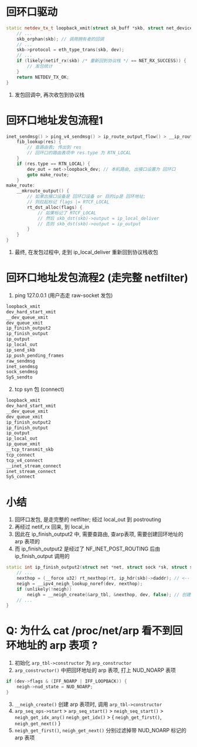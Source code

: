 # 回环口驱动
```c++
static netdev_tx_t loopback_xmit(struct sk_buff *skb, struct net_device *dev) {
    // ...
    skb_orphan(skb); // 调用拥有者的回调
    // ...
    skb->protocol = eth_type_trans(skb, dev);
    // ...
    if (likely(netif_rx(skb) /* 重新回到协议栈 */ == NET_RX_SUCCESS)) {
        // 发包统计
    }
	return NETDEV_TX_OK;
}
```
1. 发包回调中, 再次收包到协议栈

# 回环口地址发包流程1
```c++
inet_sendmsg() > ping_v4_sendmsg() > ip_route_output_flow() > __ip_route_output_key() {
    fib_lookup(res) {
        // 查路由表; 传出到 res
        // 回环口的路由表项中 res.type 为 RTN_LOCAL
    }
    if (res.type == RTN_LOCAL) {
        dev_out = net->loopback_dev; // 本机路由, 出接口设置为 回环口
        goto make_route;
    }
make_route:
    __mkroute_output() {
        // 如果出接口设备是 回环口设备 or 目的ip是 回环地址;
        // 则拉起标记 flags |= RTCF_LOCAL
        rt_dst_alloc(flags) {
            // 如果标记了 RTCF_LOCAL
            // 然后 skb_dst(skb)->output = ip_local_deliver
            // 否则 skb_dst(skb)->output = ip_output
        }
    }
}
```
1. 最终, 在发包过程中, 走到 ip_local_deliver 重新回到协议栈收包

# 回环口地址发包流程2 (走完整 netfilter)
1. ping 127.0.0.1 (用户态走 raw-socket 发包)
```txt
loopback_xmit
dev_hard_start_xmit
__dev_queue_xmit
dev_queue_xmit
ip_finish_output2
ip_finish_output
ip_output
ip_local_out
ip_send_skb
ip_push_pending_frames
raw_sendmsg
inet_sendmsg
sock_sendmsg
SyS_sendto
```

2. tcp syn 包 (connect)
```txt
loopback_xmit
dev_hard_start_xmit
__dev_queue_xmit
dev_queue_xmit
ip_finish_output2
ip_finish_output
ip_output
ip_local_out
ip_queue_xmit
__tcp_transmit_skb
tcp_connect
tcp_v4_connect
__inet_stream_connect
inet_stream_connect
SyS_connect
```

# 小结
1. 回环口发包, 是走完整的 netfilter; 经过 local_out 到 postrouting
2. 再经过 netif_rx 回来, 到 local_in
3. 因此在 ip_finish_output2 中, 需要查路由, 查arp表项, 需要创建回环地址的 arp 表项的
4. 而 ip_finish_output2 是经过了 NF_INET_POST_ROUTING 后由 ip_finish_output 调用的
```c++
static int ip_finish_output2(struct net *net, struct sock *sk, struct sk_buff *skb) {
    // ...
	nexthop = (__force u32) rt_nexthop(rt, ip_hdr(skb)->daddr); // <-- 回环口地址
	neigh = __ipv4_neigh_lookup_noref(dev, nexthop);
	if (unlikely(!neigh))
		neigh = __neigh_create(&arp_tbl, &nexthop, dev, false); // 创建 回环地址 的 arp 表项
    // ...
}
```

# Q: 为什么 cat /proc/net/arp 看不到回环地址的 arp 表项 ?
1. 初始化 `arp_tbl->constructor` 为 `arp_constructor`
2. `arp_constructor()` 中把回环地址的 arp 表项, 打上 NUD_NOARP 表项
```c++
if (dev->flags & (IFF_NOARP | IFF_LOOPBACK)) {
	neigh->nud_state = NUD_NOARP;
}
```
3. `__neigh_create()` 创建 arp 表项时, 调用 `arp_tbl->constructor`
4. `arp_seq_ops->start` > `arp_seq_start()` >
   `neigh_seq_start()` > `neigh_get_idx_any()`
   `neigh_get_idx()` > { `neigh_get_first()`, `neigh_get_next()` }
5. `neigh_get_first()`, `neigh_get_next()`
   分别过滤掉带 NUD_NOARP 标记的 arp 表项